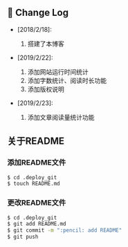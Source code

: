 ## :pencil: Change Log

- [2018/2/18]:
  1. 搭建了本博客

- [2019/2/22]:
  1. 添加网站运行时间统计
  2. 添加字数统计、阅读时长功能
  3. 添加版权说明

- [2019/2/23]:
  1. 添加文章阅读量统计功能

## 关于README

### 添加README文件
``` bash
$ cd .deploy_git
$ touch README.md
```
### 更改README文件
``` bash
$ cd .deploy_git
$ git add README.md
$ git commit -m ":pencil: add README"
$ git push
```
